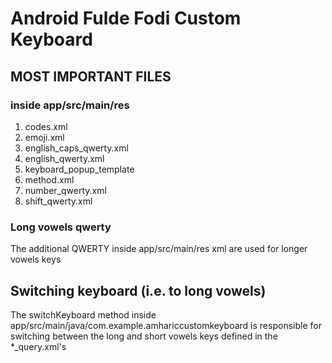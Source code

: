 # Android Fulde Fodi Custom Keyboard

[//]: # (MOST IMPORTANT FILES)

## MOST IMPORTANT FILES
### inside app/src/main/res
1. codes.xml
2. emoji.xml
3. english_caps_qwerty.xml
4. english_qwerty.xml
5. keyboard_popup_template
6. method.xml
7. number_qwerty.xml
8. shift_qwerty.xml

[//]: # (QWERTY)
### Long vowels qwerty
The additional QWERTY inside app/src/main/res xml are used for longer vowels keys

## Switching keyboard (i.e. to long vowels)
The switchKeyboard method inside app/src/main/java/com.example.amhariccustomkeyboard is responsible for switching between the long and short vowels keys defined in the *_query.xml's 

